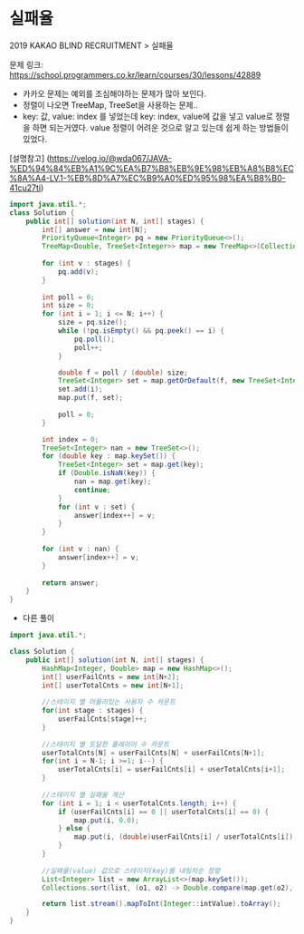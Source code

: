 # 실패율

2019 KAKAO BLIND RECRUITMENT > 실패율

문제 링크: https://school.programmers.co.kr/learn/courses/30/lessons/42889

- 카카오 문제는 예외를 조심해야하는 문제가 많아 보인다.
- 정렬이 나오면 TreeMap, TreeSet을 사용하는 문제..
- key: 값, value: index 를 넣었는데 key: index, value에 값을 넣고 value로 정렬을 하면 되는거였다. value 정렬이 어려운 것으로 알고 있는데 쉽게 하는 방법들이 있었다.

[설명참고] (https://velog.io/@wda067/JAVA-%ED%94%84%EB%A1%9C%EA%B7%B8%EB%9E%98%EB%A8%B8%EC%8A%A4-LV.1-%EB%8D%A7%EC%B9%A0%ED%95%98%EA%B8%B0-41cu27ti)
```java
import java.util.*;
class Solution {
    public int[] solution(int N, int[] stages) {
        int[] answer = new int[N];
        PriorityQueue<Integer> pq = new PriorityQueue<>();
        TreeMap<Double, TreeSet<Integer>> map = new TreeMap<>(Collections.reverseOrder());
                
        for (int v : stages) {
            pq.add(v);
        }
        
        int poll = 0;
        int size = 0;
        for (int i = 1; i <= N; i++) {
            size = pq.size();
            while (!pq.isEmpty() && pq.peek() == i) {
                pq.poll();
                poll++;
            }

            double f = poll / (double) size;
            TreeSet<Integer> set = map.getOrDefault(f, new TreeSet<Integer>());
            set.add(i);
            map.put(f, set);
            
            poll = 0;
        }

        int index = 0;
        TreeSet<Integer> nan = new TreeSet<>();
        for (double key : map.keySet()) {
            TreeSet<Integer> set = map.get(key);
            if (Double.isNaN(key)) {
                nan = map.get(key);
                continue;
            }
            for (int v : set) {
                answer[index++] = v;
            }
        }
        
        for (int v : nan) {
            answer[index++] = v;
        }
                
        return answer;
    }
}
```

- 다른 풀이
```java
import java.util.*;

class Solution {
    public int[] solution(int N, int[] stages) {
        HashMap<Integer, Double> map = new HashMap<>();
        int[] userFailCnts = new int[N+2];
        int[] userTotalCnts = new int[N+1];
        
        //스테이지 별 머물러있는 사용자 수 카운트
        for(int stage : stages) {
            userFailCnts[stage]++;
        }
        
        //스테이지 별 도달한 플레이어 수 카운트
        userTotalCnts[N] = userFailCnts[N] + userFailCnts[N+1];       
        for(int i = N-1; i >=1; i--) {
            userTotalCnts[i] = userFailCnts[i] + userTotalCnts[i+1];
        }
        
        //스테이지 별 실패율 계산
        for (int i = 1; i < userTotalCnts.length; i++) {
            if (userFailCnts[i] == 0 || userTotalCnts[i] == 0) {
                map.put(i, 0.0);
            } else {
                map.put(i, (double)userFailCnts[i] / userTotalCnts[i]);
            }
        }
        
        //실패율(value) 값으로 스테이지(key)를 내림차순 정렬
        List<Integer> list = new ArrayList<>(map.keySet());
        Collections.sort(list, (o1, o2) -> Double.compare(map.get(o2), map.get(o1)));

        return list.stream().mapToInt(Integer::intValue).toArray(); 
    } 
}
```